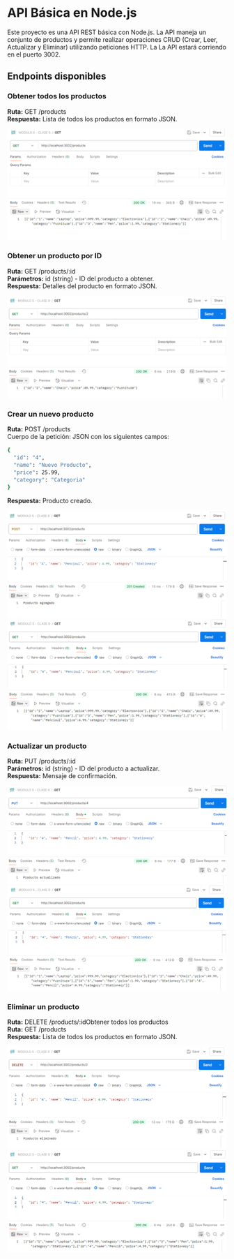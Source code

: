 # API Básica en Node.js

Este proyecto es una API REST básica con Node.js. La API maneja un conjunto de productos y permite realizar operaciones CRUD (Crear, Leer, Actualizar y Eliminar) utilizando peticiones HTTP.
La La API estará corriendo en el puerto 3002.

## Endpoints disponibles

### Obtener todos los productos
**Ruta:** GET /products  
**Respuesta:** Lista de todos los productos en formato JSON.

![GET-Todos los productos](image.png)

### Obtener un producto por ID
**Ruta:** GET /products/:id  
**Parámetros:** id (string) - ID del producto a obtener.  
**Respuesta:** Detalles del producto en formato JSON.

![GET - Producto seleccionado](image-1.png)

### Crear un nuevo producto
**Ruta:** POST /products  
Cuerpo de la petición: JSON con los siguientes campos:
```bash
{
  "id": "4",
  "name": "Nuevo Producto",
  "price": 25.99,
  "category": "Categoria"
}
```
**Respuesta:** Producto creado.

![POST - Agrega nuevo producto](image-2.png)
![GET - Todos los productos con el nuevo](image-3.png)

### Actualizar un producto
**Ruta:** PUT /products/:id  
**Parámetros:** id (string) - ID del producto a actualizar.  
**Respuesta:** Mensaje de confirmación.

![PUT - Actualiza el producto seleccionado](image-4.png)
![GET - Todos los productos con la actualización](image-5.png)

### Eliminar un producto
**Ruta:** DELETE /products/:idObtener todos los productos  
**Ruta:** GET /products  
**Respuesta:** Lista de todos los productos en formato JSON.

![DELETE - Producto eliminado](image-6.png)
![GET - Todos los productos sin el eliminado](image-7.png)